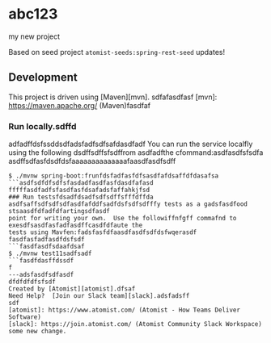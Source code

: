 # abc123
my new project

Based on seed project `atomist-seeds:spring-rest-seed`
updates!
## Development

This project is driven using [Maven][mvn].
sdfafasdfasf
[mvn]: https://maven.apache.org/ (Maven)fasdfaf

### Run locally.sdffd
adfadffdsfssddsdfadsfadfsdfsafdasdfadf
You can run the service localfly using the following dsdffsdffsfsdffrom asdfadfthe cfommand:asdfasdfsfsdfa
asdffsdfasfdsdfdsfaaaaaaaaaaaaaafaasdfasdfsdff
```ffsdfasdfasdfdsdaasd
$ ./mvnw spring-boot:frunfdsfadfasfdfsasdfafdsaffdfdasafsa
```asdfsdfdfsdfsfasdadfasdfasfdasdfafasd
fffffasdfadfsfasdfasfdsafadsfaffahkjfsd
### Run testsfdsadfdsadfsdfsdffsfffdffda
asdfsaffsdfsdfsdfasdfafddfsadfdsfsdfsdfffy tests as a gadsfasdfood stsaasdfdfadfdfartingsdfasdf
point for writing your own.  Use the followiffnfgff commafnd to exesdfsasdfasfadfasdffcasdfdfaute the
tests using Mavfen:fadsfasfdfaasdfasdfsdfdsfwqerasdf
fasdfasfadfasdfdsfsdf
```fasdfasdfsdaafdsaf
$ ./mvnw test11sadfsadf
```fasdfdasffdssdf
f
---adsfasdfsdfasdf
dfdfdfdfsfsdf
Created by [Atomist][atomist].dfsaf
Need Help?  [Join our Slack team][slack].adsfadsff
sdf
[atomist]: https://www.atomist.com/ (Atomist - How Teams Deliver Software)
[slack]: https://join.atomist.com/ (Atomist Community Slack Workspace)
some new change.

